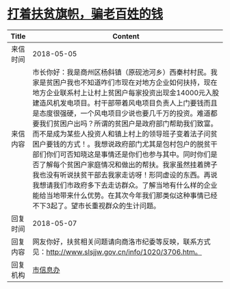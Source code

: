 # <a href="http://www.shangluo.gov.cn/zmhd/ldxxxx.jsp?urltype=leadermail.LeaderMailContentUrl&wbtreeid=1112&leadermailid=4691">打着扶贫旗帜，骗老百姓的钱</a>
| Title |                                                                                                                                                                                       Content                                                                                                                                                                                        |
|:-----:|--------------------------------------------------------------------------------------------------------------------------------------------------------------------------------------------------------------------------------------------------------------------------------------------------------------------------------------------------------------------------------------|
| 来信时间  | 2018-05-05                                                                                                                                                                                                                                                                                                                                                                           |
| 来信内容  | 市长你好：我是商州区杨斜镇（原砚池河乡）西秦村村民。我家是贫困户我也不知道咋们市现在对地方企业如何扶持，现在地方企业联系村上让村上贫困户每家投资出现金14000元入股建造风机发电项目。村干部带着风电项目负责人上门要钱而且是态度很强硬，一个风电项目少说也要几千万的投资。难道都要我们贫困户出吗？所谓的贫困户是政府部门帮助我们致富。而不是成为某些人投资人和镇上村上的领导班子变着法子问贫困户要钱的方式！。我想说政府部门尤其是包村包户的脱贫干部们你们可否知晓这是事情还是你们也参与其中。同时你们是否了解每个贫困户家庭情况和做出的帮扶。我家虽然挂着牌子我也没有听说扶贫干部去我家走访呀！形同虚设的东西。再说我想请我们市政府多下去走访群众。了解当地有什么样的企业能给当地带来什么优势。在其次今年我们那类似这种事情已经不下3起了。望市长重视群众的生计问题。 |
| 回复时间  | 2018-05-07                                                                                                                                                                                                                                                                                                                                                                           |
| 回复内容  | 网友你好，扶贫相关问题请向商洛市纪委等反映，联系方式见：http://www.slsjjw.gov.cn/info/1020/3706.htm。                                                                                                                                                                                                                                                                                                             |
| 回复机构  | <a href="../../categories/agencies/市信息办.md">市信息办</a>                                                                                                                                                                                                                                                                                                                                   |